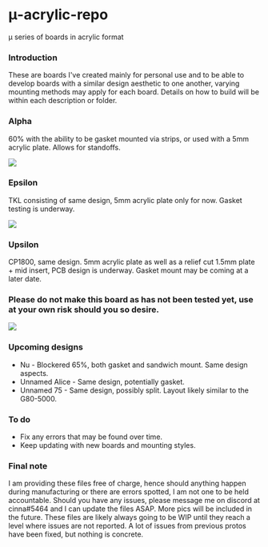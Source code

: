 # μ-acrylic-repo
μ series of boards in acrylic format

### Introduction
These are boards I've created mainly for personal use and to be able to develop boards with a similar design aesthetic to one another, varying mounting methods may apply for each board. Details on how to build will be within each description or folder.

### Alpha
60% with the ability to be gasket mounted via strips, or used with a 5mm acrylic plate. Allows for standoffs.

<img src=https://cdn.discordapp.com/attachments/847571535815376938/848624265431351337/DSC01980-1.jpg>

### Epsilon
TKL consisting of same design, 5mm acrylic plate only for now. Gasket testing is underway.

<img src=https://cdn.discordapp.com/attachments/847571535815376938/850194407877640192/image0-1.jpg>

### Upsilon
CP1800, same design. 5mm acrylic plate as well as a relief cut 1.5mm plate + mid insert, PCB design is underway. Gasket mount may be coming at a later date.
### Please do not make this board as has not been tested yet, use at your own risk should you so desire.

<img src=https://cdn.discordapp.com/attachments/811121740608045077/850588700256501760/10dc4f97-3a6d-4d74-9dec-96cd8be2a822.PNG>

### Upcoming designs
* Nu - Blockered 65%, both gasket and sandwich mount. Same design aspects.
* Unnamed Alice - Same design, potentially gasket. 
* Unnamed 75 - Same design, possibly split. Layout likely similar to the G80-5000.

### To do

* Fix any errors that may be found over time.
* Keep updating with new boards and mounting styles.

### Final note

I am providing these files free of charge, hence should anything happen during manufacturing or there are errors spotted, I am not one to be held accountable. Should you have any issues, please message me on discord at cinna#5464 and I can update the files ASAP. More pics will be included in the future. These files are likely always going to be WIP until they reach a level where issues are not reported. A lot of issues from previous protos have been fixed, but nothing is concrete.

